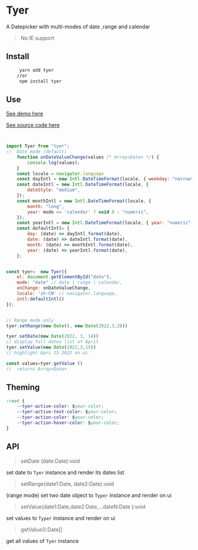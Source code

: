 # Tyer

A Datepicker with multi-modes of date ,range and calendar

> No IE support

## Install

```bash
     yarn add tyer
    //or
     npm install tyer
```

## Use

[See demo here](./index.html)

[See source code here](./tyer.js)

```js


import Tyer from "tyer";
//  Date mode (default)
    function onDateValueChange(values /* Array<Date> */) {
        console.log(values);
    }
    const locale = navigator.language
    const dayIntl = new Intl.DateTimeFormat(locale, { weekday: "narrow" });
	const dateIntl = new Intl.DateTimeFormat(locale, {
		dateStyle: "medium",
	});
	const monthIntl = new Intl.DateTimeFormat(locale, {
		month: "long",
		year: mode == 'calendar' ? void 0 : "numeric",
	});
	const yearIntl = new Intl.DateTimeFormat(locale, { year: "numeric" });
	const defaultIntl= {
		day: (date) => dayIntl.format(date),
		date: (date) => dateIntl.format(date),
		month: (date) => monthIntl.format(date),
		year: (date) => yearIntl.format(date),
	};


const tyer=  new Tyer({
	el: document.getElementById("date"),
	mode: "date" // date | range | calendar,
	onChange: onDateValueChange,
    locale: 'zh-CN' // navigator.language,
    intl:defaultIntl()
});


// Range mode only
tyer.setRange(new Date(), new Date(2022,3,20))

tyer.setDate(new Date(2022, 3, 14))
// display full dates list of April
tyer.setValue(new Date(2022,3,15))
// highlight Apri 15 2022 on ui

const values=tyer.getValue ()
//  returns Array<Date>

```

## Theming

```css
:root {
	--tyer-active-color: $your-color;
	--tyer-active-text-color: $your-color;
	--tyer-action-color: $your-color;
	--tyer-action-hover-color: $your-color;
}
```

## API

> setDate (date:Date):void

set date to `Tyer` instance and render its dates list

> setRange(date1:Date, date2:Date):void

(range mode) set two date object to `Typer` instance and render on ui

> setValue(date1:Date,date2:Date,...dateN:Date ):void

set values to `Typer` instance and render on ui

> getValue():Date[]

get all values of `Tyer` instance
